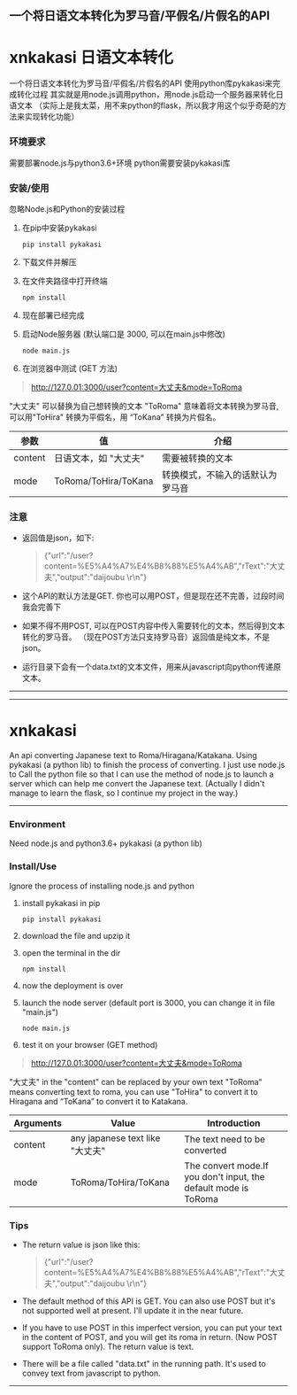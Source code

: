 一个将日语文本转化为罗马音/平假名/片假名的API
---------
# xnkakasi 日语文本转化

一个将日语文本转化为罗马音/平假名/片假名的API
使用python库pykakasi来完成转化过程
其实就是用node.js调用python，用node.js启动一个服务器来转化日语文本
（实际上是我太菜，用不来python的flask，所以我才用这个似乎奇葩的方法来实现转化功能）

### 环境要求
需要部署node.js与python3.6+环境
python需要安装pykakasi库

### 安装/使用
忽略Node.js和Python的安装过程

1. 在pip中安装pykakasi

   ` pip install pykakasi `

2. 下载文件并解压

3. 在文件夹路径中打开终端

   ` npm install `

4. 现在部署已经完成 

5. 启动Node服务器 (默认端口是 3000, 可以在main.js中修改)

   ` node main.js `

6. 在浏览器中测试 (GET 方法)

> http://127.0.01:3000/user?content=大丈夫&mode=ToRoma 

"大丈夫" 可以替换为自己想转换的文本
"ToRoma" 意味着将文本转换为罗马音, 可以用"ToHira" 转换为平假名，用 “ToKana” 转换为片假名。


| 参数 | 值 | 介绍 |
| -- | -- | -- |
| content | 日语文本，如 "大丈夫" | 需要被转换的文本|
| mode | ToRoma/ToHira/ToKana | 转换模式，不输入的话默认为罗马音|

### 注意
- 返回值是json，如下:

  > {"url":"/user?content=%E5%A4%A7%E4%B8%88%E5%A4%AB","rText":"大丈夫","output":"daijoubu \r\n"}

- 这个API的默认方法是GET. 你也可以用POST，但是现在还不完善，过段时间我会完善下

- 如果不得不用POST, 可以在POST内容中传入需要转化的文本，然后得到文本转化的罗马音。 （现在POST方法只支持罗马音）返回值是纯文本，不是json。

- 运行目录下会有一个data.txt的文本文件，用来从javascript向python传递原文本。


-------------
-------------

# xnkakasi
An api converting Japanese text to Roma/Hiragana/Katakana.
Using pykakasi (a python lib) to finish the process of converting.
I just use node.js to Call the python file so that I can use the method of node.js to launch a server which can help me convert the Japanese text.
(Actually I didn't manage to learn the flask, so I continue my project in the way.)

------
### Environment
Need node.js and python3.6+
pykakasi (a python lib)

### Install/Use
Ignore the process of installing node.js and python

1. install pykakasi in pip

   ` pip install pykakasi `

2. download the file and upzip it

3. open the terminal in the dir

   ` npm install `

4. now the deployment is over 

5. launch the node server (default port is 3000, you can change it in file "main.js")

   ` node main.js `

6. test it on your browser (GET method)

> http://127.0.01:3000/user?content=大丈夫&mode=ToRoma 

"大丈夫" in the "content" can be replaced by your own text
"ToRoma" means converting text to roma, you can use "ToHira" to convert it to Hiragana and “ToKana” to convert it to Katakana.


| Arguments | Value | Introduction |
| -- | -- | -- |
| content | any japanese text like "大丈夫" | The text need to be converted|
| mode | ToRoma/ToHira/ToKana | The convert mode.If you don't input,  the default mode is ToRoma|

### Tips
- The return value is json like this:

  > {"url":"/user?content=%E5%A4%A7%E4%B8%88%E5%A4%AB","rText":"大丈夫","output":"daijoubu \r\n"}

- The default method of this API is GET. You can also use POST but it's not supported well at present. I'll update it in the near future.

- If you have to use POST in this imperfect version, you can put your text in the content of POST, and you will get its roma in return. (Now POST support ToRoma only). The return value is text.

- There will be a file called "data.txt" in the running path. It's used to convey text from javascript to python.

------------
